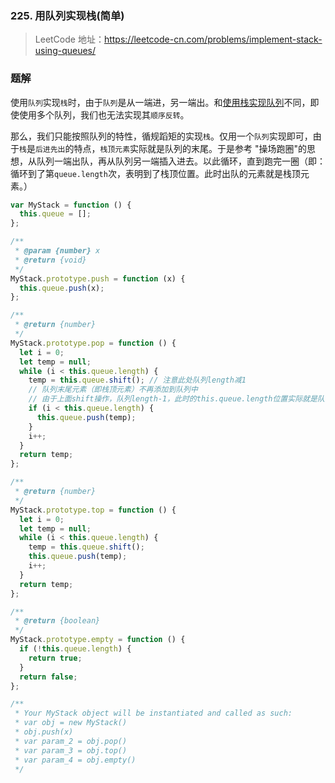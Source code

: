 ### 225. 用队列实现栈(简单)

> LeetCode 地址：https://leetcode-cn.com/problems/implement-stack-using-queues/

### 题解
使用`队列`实现`栈`时，由于`队列`是从一端进，另一端出。和[使用栈实现队列](https://github.com/kerwin-ly/Blog/blob/main/algorithm/stack_queue/232.%20%E7%94%A8%E6%A0%88%E5%AE%9E%E7%8E%B0%E9%98%9F%E5%88%97(%E7%AE%80%E5%8D%95).md)不同，即使使用多个队列，我们也无法实现其`顺序反转`。

那么，我们只能按照队列的特性，循规蹈矩的实现`栈`。仅用一个`队列`实现即可，由于`栈`是`后进先出`的特点，`栈顶元素`实际就是队列的末尾。于是参考 "操场跑圈"的思想，从队列一端出队，再从队列另一端插入进去。以此循环，直到跑完一圈（即：循环到了第`queue.length`次，表明到了栈顶位置。此时出队的元素就是栈顶元素。）
```js
var MyStack = function () {
  this.queue = [];
};

/**
 * @param {number} x
 * @return {void}
 */
MyStack.prototype.push = function (x) {
  this.queue.push(x);
};

/**
 * @return {number}
 */
MyStack.prototype.pop = function () {
  let i = 0;
  let temp = null;
  while (i < this.queue.length) {
    temp = this.queue.shift(); // 注意此处队列length减1
    // 队列末尾元素（即栈顶元素）不再添加到队列中
    // 由于上面shift操作，队列length-1，此时的this.queue.length位置实际就是队列末尾的位置
    if (i < this.queue.length) {
      this.queue.push(temp);
    }
    i++;
  }
  return temp;
};

/**
 * @return {number}
 */
MyStack.prototype.top = function () {
  let i = 0;
  let temp = null;
  while (i < this.queue.length) {
    temp = this.queue.shift();
    this.queue.push(temp);
    i++;
  }
  return temp;
};

/**
 * @return {boolean}
 */
MyStack.prototype.empty = function () {
  if (!this.queue.length) {
    return true;
  }
  return false;
};

/**
 * Your MyStack object will be instantiated and called as such:
 * var obj = new MyStack()
 * obj.push(x)
 * var param_2 = obj.pop()
 * var param_3 = obj.top()
 * var param_4 = obj.empty()
 */
```
